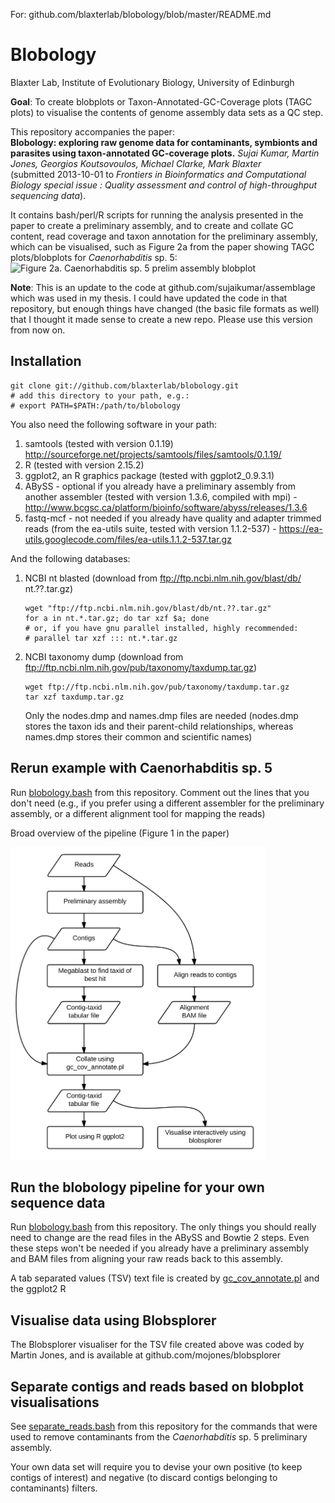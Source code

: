 For: github.com/blaxterlab/blobology/blob/master/README.md

Blobology
=========

Blaxter Lab, Institute of Evolutionary Biology, University of Edinburgh

**Goal**: To create blobplots or Taxon-Annotated-GC-Coverage plots (TAGC plots) to visualise the contents of genome assembly data sets as a QC step.

This repository accompanies the paper:  
**Blobology: exploring raw genome data for contaminants, symbionts and parasites using taxon-annotated GC-coverage plots.**
*Sujai Kumar, Martin Jones, Georgios Koutsovoulos, Michael Clarke, Mark Blaxter*  
(submitted 2013-10-01 to *Frontiers in Bioinformatics and Computational Biology special issue : Quality assessment and control of high-throughput sequencing data*).

It contains bash/perl/R scripts for running the analysis presented in the paper to create a preliminary assembly, and to create and collate GC content, read coverage and taxon annotation for the preliminary assembly, which can be visualised, such as Figure 2a from the paper showing TAGC plots/blobplots for *Caenorhabditis* sp. 5:
![Figure 2a. Caenorhabditis sp. 5 prelim assembly blobplot](https://raw.github.com/blaxterlab/blobology/master/pa61-scaffolds.fa.bowtie2.txt.taxlevel_order.01.png)

**Note**: This is an update to the code at github.com/sujaikumar/assemblage which was used in my thesis. I could have updated the code in that repository, but enough things have changed (the basic file formats as well) that I thought it made sense to create a new repo. Please use this version from now on.

Installation
------------

    git clone git://github.com/blaxterlab/blobology.git
    # add this directory to your path, e.g.:
    # export PATH=$PATH:/path/to/blobology

You also need the following software in your path:

1.  samtools (tested with version 0.1.19) http://sourceforge.net/projects/samtools/files/samtools/0.1.19/
2.  R (tested with version 2.15.2)
3.  ggplot2, an R graphics package (tested with ggplot2_0.9.3.1)
4.  ABySS - optional if you already have a preliminary assembly from another assembler (tested with version 1.3.6, compiled with mpi) - http://www.bcgsc.ca/platform/bioinfo/software/abyss/releases/1.3.6
5.  fastq-mcf - not needed if you already have quality and adapter trimmed reads (from the ea-utils suite, tested with version 1.1.2-537) - https://ea-utils.googlecode.com/files/ea-utils.1.1.2-537.tar.gz  

And the following databases:

1.  NCBI nt blasted (download from ftp://ftp.ncbi.nlm.nih.gov/blast/db/ nt.??.tar.gz)

        wget "ftp://ftp.ncbi.nlm.nih.gov/blast/db/nt.??.tar.gz"
        for a in nt.*.tar.gz; do tar xzf $a; done
        # or, if you have gnu parallel installed, highly recommended:
        # parallel tar xzf ::: nt.*.tar.gz

2.  NCBI taxonomy dump (download from ftp://ftp.ncbi.nlm.nih.gov/pub/taxonomy/taxdump.tar.gz)

        wget ftp://ftp.ncbi.nlm.nih.gov/pub/taxonomy/taxdump.tar.gz
        tar xzf taxdump.tar.gz

    Only the nodes.dmp and names.dmp files are needed (nodes.dmp stores the taxon ids and their parent-child relationships, whereas names.dmp stores their common and scientific names)

Rerun example with Caenorhabditis sp. 5
-----------------------------------------

Run [blobology.bash](https://github.com/blaxterlab/blobology/blob/master/blobology.bash) from this repository. Comment out the lines that you don't need (e.g., if you prefer using a different assembler for the preliminary assembly, or a different alignment tool for mapping the reads)

Broad overview of the pipeline (Figure 1 in the paper)

<img src="blobologyMethodOverview.png" alt="Figure 1. Broad overview of pipeline" height="500px"/>

Run the blobology pipeline for your own sequence data
-----------------------------------------------------

Run [blobology.bash](https://github.com/blaxterlab/blobology/blob/master/blobology.bash) from this repository. The only things you should really need to change are the read files in the ABySS and Bowtie 2 steps. Even these steps won't be needed if you already have a preliminary assembly and BAM files from aligning your raw reads back to this assembly.

A tab separated values (TSV) text file is created by [gc_cov_annotate.pl](https://github.com/blaxterlab/blobology/blob/master/gc_cov_annotate.pl) and the ggplot2 R

Visualise data using Blobsplorer
--------------------------------

The Blobsplorer visualiser for the TSV file created above was coded by Martin Jones, and is available at 
github.com/mojones/blobsplorer


Separate contigs and reads based on blobplot visualisations
-----------------------------------------------------------

See [separate_reads.bash](https://github.com/blaxterlab/blobology/blob/master/separate_reads.bash) from this repository for 
the commands that were used to remove contaminants from the *Caenorhabditis* sp. 5 preliminary assembly.

Your own data set will require you to devise your own positive (to keep contigs of interest) and negative (to discard 
contigs belonging to contaminants) filters.
